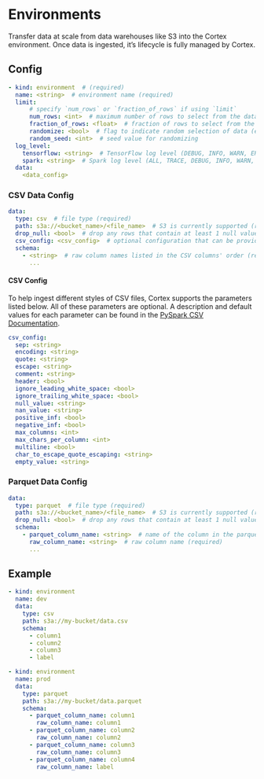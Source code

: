 # Environments

Transfer data at scale from data warehouses like S3 into the Cortex environment. Once data is ingested, it’s lifecycle is fully managed by Cortex.

## Config

```yaml
- kind: environment  # (required)
  name: <string>  # environment name (required)
  limit:
      # specify `num_rows` or `fraction_of_rows` if using `limit`
      num_rows: <int>  # maximum number of rows to select from the dataset
      fraction_of_rows: <float>  # fraction of rows to select from the dataset
      randomize: <bool>  # flag to indicate random selection of data (exact dataset size will not be guaranteed when this flag is true)
      random_seed: <int>  # seed value for randomizing
  log_level:
    tensorflow: <string>  # TensorFlow log level (DEBUG, INFO, WARN, ERROR, or FATAL) (default: DEBUG)
    spark: <string>  # Spark log level (ALL, TRACE, DEBUG, INFO, WARN, ERROR, or FATAL) (default: WARN)
  data:
    <data_config>
```

### CSV Data Config

```yaml
data:
  type: csv  # file type (required)
  path: s3a://<bucket_name>/<file_name>  # S3 is currently supported (required)
  drop_null: <bool>  # drop any rows that contain at least 1 null value (default: false)
  csv_config: <csv_config>  # optional configuration that can be provided
  schema:
    - <string>  # raw column names listed in the CSV columns' order (required)
      ...
```

#### CSV Config

To help ingest different styles of CSV files, Cortex supports the parameters listed below. All of these parameters are optional. A description and default values for each parameter can be found in the [PySpark CSV Documentation](https://spark.apache.org/docs/2.4.0/api/python/pyspark.sql.html#pyspark.sql.DataFrameReader.csv).

```yaml
csv_config:
  sep: <string>
  encoding: <string>
  quote: <string>
  escape: <string>
  comment: <string>
  header: <bool>
  ignore_leading_white_space: <bool>
  ignore_trailing_white_space: <bool>
  null_value: <string>
  nan_value: <string>
  positive_inf: <bool>
  negative_inf: <bool>
  max_columns: <int>
  max_chars_per_column: <int>
  multiline: <bool>
  char_to_escape_quote_escaping: <string>
  empty_value: <string>
```

### Parquet Data Config

```yaml
data:
  type: parquet  # file type (required)
  path: s3a://<bucket_name>/<file_name>  # S3 is currently supported (required)
  drop_null: <bool>  # drop any rows that contain at least 1 null value (default: false)
  schema:
    - parquet_column_name: <string>  # name of the column in the parquet file (required)
      raw_column_name: <string>  # raw column name (required)
      ...
```

## Example

```yaml
- kind: environment
  name: dev
  data:
    type: csv
    path: s3a://my-bucket/data.csv
    schema:
      - column1
      - column2
      - column3
      - label

- kind: environment
  name: prod
  data:
    type: parquet
    path: s3a://my-bucket/data.parquet
    schema:
      - parquet_column_name: column1
        raw_column_name: column1
      - parquet_column_name: column2
        raw_column_name: column2
      - parquet_column_name: column3
        raw_column_name: column3
      - parquet_column_name: column4
        raw_column_name: label
```
